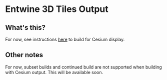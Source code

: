 # Entwine 3D Tiles Output

## What's this?
For now, see instructions [here](https://github.com/connormanning/entwine-cesium-pages) to build for Cesium display.

## Other notes
For now, subset builds and continued build are not supported when building with Cesium output.  This will be available soon.

